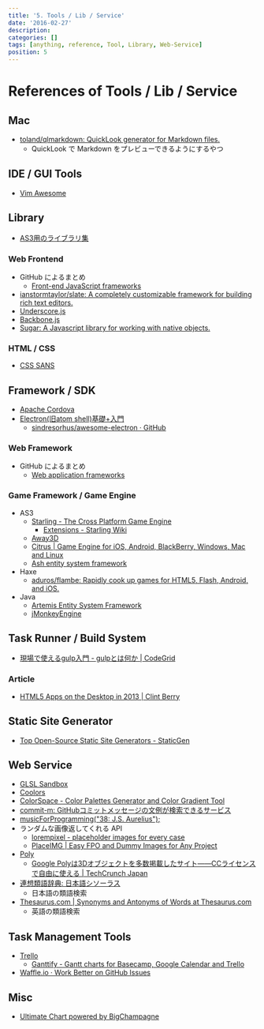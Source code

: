 ```yaml
---
title: '5. Tools / Lib / Service'
date: '2016-02-27'
description:
categories: []
tags: [anything, reference, Tool, Library, Web-Service]
position: 5
---
```


# References of Tools / Lib / Service

## Mac

- [toland/qlmarkdown: QuickLook generator for Markdown files.](https://github.com/toland/qlmarkdown/)
    - QuickLook で Markdown をプレビューできるようにするやつ

## IDE / GUI Tools

- [Vim Awesome](https://vimawesome.com/)

## Library

- [AS3用のライブラリ集](http://phpspot.org/blog/archives/2008/08/3dactionscript3.html)

### Web Frontend

- GitHub によるまとめ
    - [Front-end JavaScript frameworks](https://github.com/showcases/front-end-javascript-frameworks)
- [ianstormtaylor/slate: A completely customizable framework for building rich text editors.](https://github.com/ianstormtaylor/slate)
- [Underscore.js](http://underscorejs.org/)
- [Backbone.js](http://backbonejs.org/)
- [Sugar: A Javascript library for working with native objects.](http://sugarjs.com/)

### HTML / CSS

- [CSS SANS](https://yusugomori.com/projects/css-sans/)

## Framework / SDK

- [Apache Cordova](https://cordova.apache.org/)
- [Electron(旧atom shell)基礎+入門](http://www.slideshare.net/mainya/electronatom-shell)
    - [sindresorhus/awesome-electron · GitHub](https://github.com/sindresorhus/awesome-electron)

### Web Framework

- GitHub によるまとめ
    - [Web application frameworks](https://github.com/showcases/web-application-frameworks)

### Game Framework / Game Engine

- AS3
    - [Starling - The Cross Platform Game Engine](http://gamua.com/starling/)
        - [Extensions - Starling Wiki](http://wiki.starling-framework.org/extensions/start)
    - [Away3D](http://away3d.com/)
    - [Citrus | Game Engine for iOS, Android, BlackBerry, Windows, Mac and Linux](http://citrusengine.com/)
    - [Ash entity system framework](http://www.ashframework.org/)
- Haxe
    - [aduros/flambe: Rapidly cook up games for HTML5, Flash, Android, and iOS.](https://github.com/aduros/flambe)
- Java
    - [Artemis Entity System Framework](https://thelinuxlich.github.io/artemis_CSharp/)
    - [jMonkeyEngine](http://jmonkeyengine.org/)

## Task Runner / Build System

- [現場で使えるgulp入門 - gulpとは何か | CodeGrid](https://app.codegrid.net/entry/gulp-1)

### Article

- [HTML5 Apps on the Desktop in 2013 | Clint Berry](http://clintberry.com/2013/html5-apps-desktop-2013/)

## Static Site Generator

- [Top Open-Source Static Site Generators - StaticGen](https://www.staticgen.com/)

## Web Service

- [GLSL Sandbox](http://glsl.heroku.com/)
- [Coolors](http://coolors.co/)
- [ColorSpace - Color Palettes Generator and Color Gradient Tool](https://mycolor.space/)
- [commit-m: GitHubコミットメッセージの文例が検索できるサービス](http://commit-m.minamijoyo.com/commits/search?keyword=fix+bug)
- [musicForProgramming("38: J.S. Aurelius");](http://musicforprogramming.net/)
- ランダムな画像返してくれる API
    - [lorempixel - placeholder images for every case](http://lorempixel.com/)
    - [PlaceIMG | Easy FPO and Dummy Images for Any Project](http://placeimg.com/)
- [Poly](https://poly.google.com/)
    - [Google Polyは3Dオブジェクトを多数掲載したサイト――CCライセンスで自由に使える | TechCrunch Japan](http://jp.techcrunch.com/2017/11/02/20171101google-launches-poly-a-home-for-the-worlds-3d-objects-built-for-creators/)
- [連想類語辞典: 日本語シソーラス](http://renso-ruigo.com/)
    - 日本語の類語検索
- [Thesaurus.com | Synonyms and Antonyms of Words at Thesaurus.com](http://www.thesaurus.com/)
    - 英語の類語検索

## Task Management Tools

- [Trello](https://trello.com/)
    - [Ganttify - Gantt charts for Basecamp, Google Calendar and Trello](https://www.gantt-chart.com/)
- [Waffle.io · Work Better on GitHub Issues](https://waffle.io/)

## Misc

- [Ultimate Chart powered by BigChampagne](http://www.ultimatechart.com/)

<br/><br/><br/>

